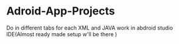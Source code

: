 # Adroid-App-Projects
Do in different tabs for each XML and JAVA work in abdroid studio IDE(Almost ready made setup w'll be there )
